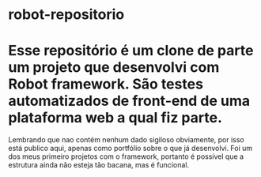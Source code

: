 # robot-repositorio

# Esse repositório é um clone de parte um projeto que desenvolvi com Robot framework. São testes automatizados de front-end de uma plataforma web a qual fiz parte.
Lembrando que nao contém nenhum dado sigiloso obviamente, por isso está publico aqui, apenas como portfólio sobre o que já desenvolvi.
Foi um dos meus primeiro projetos com o framework, portanto é possível que a estrutura ainda não esteja tão bacana, mas é funcional.
